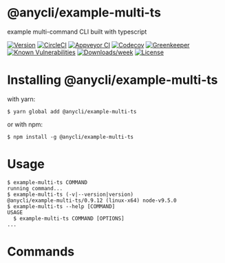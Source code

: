 @anycli/example-multi-ts
========================

example multi-command CLI built with typescript

[![Version](https://img.shields.io/npm/v/@anycli/example-multi-ts.svg)](https://npmjs.org/package/@anycli/example-multi-ts)
[![CircleCI](https://circleci.com/gh/anycli/example-multi-ts/tree/master.svg?style=svg)](https://circleci.com/gh/anycli/example-multi-ts/tree/master)
[![Appveyor CI](https://ci.appveyor.com/api/projects/status/github/anycli/example-multi-ts?branch=master&svg=true)](https://ci.appveyor.com/project/heroku/example-multi-ts/branch/master)
[![Codecov](https://codecov.io/gh/anycli/example-multi-ts/branch/master/graph/badge.svg)](https://codecov.io/gh/anycli/example-multi-ts)
[![Greenkeeper](https://badges.greenkeeper.io/anycli/example-multi-ts.svg)](https://greenkeeper.io/)
[![Known Vulnerabilities](https://snyk.io/test/npm/@anycli/example-multi-ts/badge.svg)](https://snyk.io/test/npm/@anycli/example-multi-ts)
[![Downloads/week](https://img.shields.io/npm/dw/@anycli/example-multi-ts.svg)](https://npmjs.org/package/@anycli/example-multi-ts)
[![License](https://img.shields.io/npm/l/@anycli/example-multi-ts.svg)](https://github.com/anycli/example-multi-ts/blob/master/package.json)

<!-- install -->
# Installing @anycli/example-multi-ts

with yarn:
```
$ yarn global add @anycli/example-multi-ts
```

or with npm:
```
$ npm install -g @anycli/example-multi-ts
```
<!-- installstop -->
<!-- usage -->
# Usage

```sh-session
$ example-multi-ts COMMAND
running command...
$ example-multi-ts (-v|--version|version)
@anycli/example-multi-ts/0.9.12 (linux-x64) node-v9.5.0
$ example-multi-ts --help [COMMAND]
USAGE
  $ example-multi-ts COMMAND [OPTIONS]
...
```
<!-- usagestop -->
<!-- commands -->
# Commands
<!-- commandsstop -->
